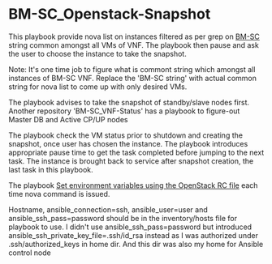 # BM-SC_Openstack-Snapshot
This playbook provide nova list on instances filtered as per grep on [BM-SC](https://www.etsi.org/deliver/etsi_ts/123200_123299/123246/14.01.00_60/ts_123246v140100p.pdf) string common amongst all VMs of VNF. The playbook then pause and ask the user to choose the instance to take the snapshot. 

Note: It's one time job to figure what is commont string which amongst all instances of BM-SC VNF. Replace the 'BM-SC string' with actual common string for nova list to come up with only desired VMs.

The playbook advises to take the snapshot of standby/slave nodes first. Another repository 'BM-SC_VNF-Status' has a playbook to figure-out Master DB and Active CP/UP nodes

The playbook check the VM status prior to shutdown and creating the snapshot, once user has chosen the instance. The playbook introduces appropriate pause time to get the task completed before jumping to the next task. The instance is brought back to service after snapshot creation, the last task in this playbook.

The playbook [Set environment variables using the OpenStack RC file](https://docs.openstack.org/ocata/user-guide/common/cli-set-environment-variables-using-openstack-rc.html) each time nova command is issued.

Hostname, ansible_connection=ssh, ansible_user=user and ansible_ssh_pass=password should be in the inventory/hosts file for playbook to use. I didn't use ansible_ssh_pass=password but introduced ansible_ssh_private_key_file=.ssh/id_rsa instead as I was authorized under .ssh/authorized_keys in home dir. 
And this dir was also my home for Ansible control node
